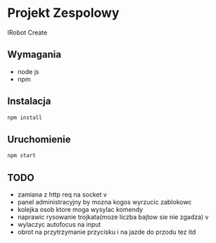 # Projekt Zespolowy

IRobot Create

## Wymagania

- node js
- npm

## Instalacja
```js
npm install
```

## Uruchomienie
```js
npm start
```

## TODO

- zamiana z http req na socket v
- panel administracyjny by mozna kogos wyrzucic zablokowc
- kolejka osob ktore moga wysylac komendy
- naprawic rysowanie trojkata(moze liczba bajtow sie nie zgadza) v
- wylaczyc autofocus na input
- obrot na przytrzymanie przycisku i na jazde do przodu tez itd